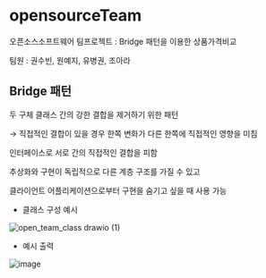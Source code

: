 # opensourceTeam

오픈소스소프트웨어 팀프로젝트 : Bridge 패턴을 이용한 상품가격비교

팀원 : 권수빈, 원예지, 유병권, 조아라

## Bridge 패턴

두 구체 클래스 간의 강한 결합을 제거하기 위한 패턴

→ 직접적인 결합이 있을 경우 한쪽 변화가 다른 한쪽에 직접적인 영향을 미침

인터페이스로 서로 간의 직접적인 결합을 피함

추상화와 구현이 독립적으로 다른 계층 구조를 가질 수 있고

클라이언트 어플리케이션으로부터 구현을 숨기고 싶을 때 사용 가능

- 클래스 구성 예시

![open_team_class drawio (1)](https://user-images.githubusercontent.com/74354757/172226827-939c2e41-5a8f-4432-9fda-8ab2cfbd184c.png)

- 예시 출력

![image](https://user-images.githubusercontent.com/74354757/172227113-1a489de8-3c91-49b4-a51e-612c38a6179e.png)

